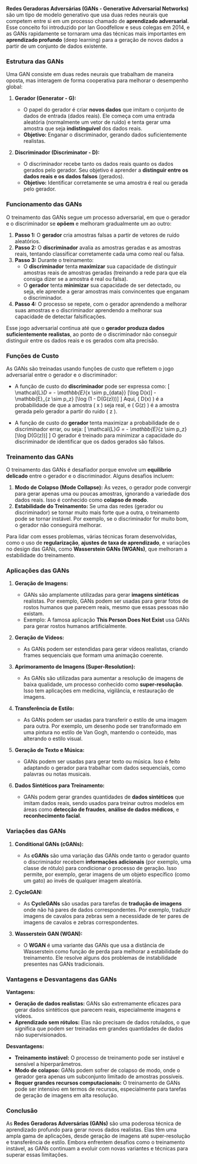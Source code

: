 **Redes Geradoras Adversárias (GANs - Generative Adversarial Networks)** são um tipo de modelo generativo que usa duas redes neurais que competem entre si em um processo chamado de **aprendizado adversarial**. Esse conceito foi introduzido por Ian Goodfellow e seus colegas em 2014, e as GANs rapidamente se tornaram uma das técnicas mais importantes em **aprendizado profundo** (deep learning) para a geração de novos dados a partir de um conjunto de dados existente.

### Estrutura das GANs

Uma GAN consiste em duas redes neurais que trabalham de maneira oposta, mas interagem de forma cooperativa para melhorar o desempenho global:

1. **Gerador (Generator - G):**
   - O papel do gerador é criar **novos dados** que imitam o conjunto de dados de entrada (dados reais). Ele começa com uma entrada aleatória (normalmente um vetor de ruído) e tenta gerar uma amostra que seja **indistinguível** dos dados reais.
   - **Objetivo:** Enganar o discriminador, gerando dados suficientemente realistas.

2. **Discriminador (Discriminator - D):**
   - O discriminador recebe tanto os dados reais quanto os dados gerados pelo gerador. Seu objetivo é aprender a **distinguir entre os dados reais e os dados falsos** (gerados).
   - **Objetivo:** Identificar corretamente se uma amostra é real ou gerada pelo gerador.

### Funcionamento das GANs

O treinamento das GANs segue um processo adversarial, em que o gerador e o discriminador se **opõem** e melhoram gradualmente um ao outro:

1. **Passo 1:** O **gerador** cria amostras falsas a partir de vetores de ruído aleatórios.
2. **Passo 2:** O **discriminador** avalia as amostras geradas e as amostras reais, tentando classificar corretamente cada uma como real ou falsa.
3. **Passo 3:** Durante o treinamento:
   - O **discriminador** tenta **maximizar** sua capacidade de distinguir amostras reais de amostras geradas (treinando a rede para que ela consiga dizer se a amostra é real ou falsa).
   - O **gerador** tenta **minimizar** sua capacidade de ser detectado, ou seja, ele aprende a gerar amostras mais convincentes que enganam o discriminador.
4. **Passo 4:** O processo se repete, com o gerador aprendendo a melhorar suas amostras e o discriminador aprendendo a melhorar sua capacidade de detectar falsificações.

Esse jogo adversarial continua até que o **gerador produza dados suficientemente realistas**, ao ponto de o discriminador não conseguir distinguir entre os dados reais e os gerados com alta precisão.

### Funções de Custo

As GANs são treinadas usando funções de custo que refletem o jogo adversarial entre o gerador e o discriminador:

- A função de custo do **discriminador** pode ser expressa como:
  \[
  \mathcal{L}_D = - \mathbb{E}_{x \sim p_{data}} [\log D(x)] - \mathbb{E}_{z \sim p_z} [\log (1 - D(G(z)))]
  \]
  Aqui, \( D(x) \) é a probabilidade de que a amostra \( x \) seja real, e \( G(z) \) é a amostra gerada pelo gerador a partir do ruído \( z \).

- A função de custo do **gerador** tenta maximizar a probabilidade de o discriminador errar, ou seja:
  \[
  \mathcal{L}_G = - \mathbb{E}_{z \sim p_z} [\log D(G(z))]
  \]
  O gerador é treinado para minimizar a capacidade do discriminador de identificar que os dados gerados são falsos.

### Treinamento das GANs

O treinamento das GANs é desafiador porque envolve um **equilíbrio delicado** entre o gerador e o discriminador. Alguns desafios incluem:

1. **Modo de Colapso (Mode Collapse):** Às vezes, o gerador pode convergir para gerar apenas uma ou poucas amostras, ignorando a variedade dos dados reais. Isso é conhecido como **colapso de modo**.
2. **Estabilidade do Treinamento:** Se uma das redes (gerador ou discriminador) se tornar muito mais forte que a outra, o treinamento pode se tornar instável. Por exemplo, se o discriminador for muito bom, o gerador não conseguirá melhorar.

Para lidar com esses problemas, várias técnicas foram desenvolvidas, como o uso de **regularização**, **ajustes de taxa de aprendizado**, e variações no design das GANs, como **Wasserstein GANs (WGANs)**, que melhoram a estabilidade do treinamento.

### Aplicações das GANs

1. **Geração de Imagens:**
   - GANs são amplamente utilizadas para gerar **imagens sintéticas** realistas. Por exemplo, GANs podem ser usadas para gerar fotos de rostos humanos que parecem reais, mesmo que essas pessoas não existam.
   - Exemplo: A famosa aplicação **This Person Does Not Exist** usa GANs para gerar rostos humanos artificialmente.

2. **Geração de Vídeos:**
   - As GANs podem ser estendidas para gerar vídeos realistas, criando frames sequenciais que formam uma animação coerente.

3. **Aprimoramento de Imagens (Super-Resolution):**
   - As GANs são utilizadas para aumentar a resolução de imagens de baixa qualidade, um processo conhecido como **super-resolução**. Isso tem aplicações em medicina, vigilância, e restauração de imagens.

4. **Transferência de Estilo:**
   - As GANs podem ser usadas para transferir o estilo de uma imagem para outra. Por exemplo, um desenho pode ser transformado em uma pintura no estilo de Van Gogh, mantendo o conteúdo, mas alterando o estilo visual.

5. **Geração de Texto e Música:**
   - GANs podem ser usadas para gerar texto ou música. Isso é feito adaptando o gerador para trabalhar com dados sequenciais, como palavras ou notas musicais.

6. **Dados Sintéticos para Treinamento:**
   - GANs podem gerar grandes quantidades de **dados sintéticos** que imitam dados reais, sendo usados para treinar outros modelos em áreas como **detecção de fraudes**, **análise de dados médicos**, e **reconhecimento facial**.

### Variações das GANs

1. **Conditional GANs (cGANs):**
   - As **cGANs** são uma variação das GANs onde tanto o gerador quanto o discriminador recebem **informações adicionais** (por exemplo, uma classe de rótulo) para condicionar o processo de geração. Isso permite, por exemplo, gerar imagens de um objeto específico (como um gato) ao invés de qualquer imagem aleatória.

2. **CycleGAN:**
   - As **CycleGANs** são usadas para tarefas de **tradução de imagens** onde não há pares de dados correspondentes. Por exemplo, traduzir imagens de cavalos para zebras sem a necessidade de ter pares de imagens de cavalos e zebras correspondentes.

3. **Wasserstein GAN (WGAN):**
   - O **WGAN** é uma variante das GANs que usa a distância de Wasserstein como função de perda para melhorar a estabilidade do treinamento. Ele resolve alguns dos problemas de instabilidade presentes nas GANs tradicionais.

### Vantagens e Desvantagens das GANs

**Vantagens:**
- **Geração de dados realistas:** GANs são extremamente eficazes para gerar dados sintéticos que parecem reais, especialmente imagens e vídeos.
- **Aprendizado sem rótulos:** Elas não precisam de dados rotulados, o que significa que podem ser treinadas em grandes quantidades de dados não supervisionados.

**Desvantagens:**
- **Treinamento instável:** O processo de treinamento pode ser instável e sensível a hiperparâmetros.
- **Modo de colapso:** GANs podem sofrer de colapso de modo, onde o gerador gera apenas um subconjunto limitado de amostras possíveis.
- **Requer grandes recursos computacionais:** O treinamento de GANs pode ser intensivo em termos de recursos, especialmente para tarefas de geração de imagens em alta resolução.

### Conclusão

As **Redes Geradoras Adversárias (GANs)** são uma poderosa técnica de aprendizado profundo para gerar novos dados realistas. Elas têm uma ampla gama de aplicações, desde geração de imagens até super-resolução e transferência de estilo. Embora enfrentem desafios como o treinamento instável, as GANs continuam a evoluir com novas variantes e técnicas para superar essas limitações.